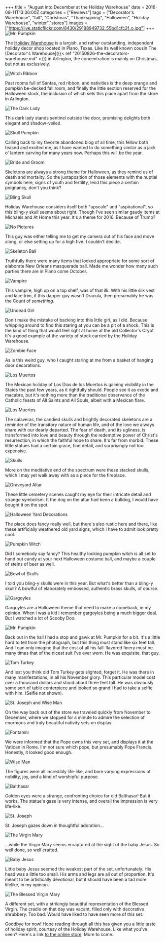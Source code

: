 +++
title = "August into December at the Holiday Warehouse"
date = 2016-09-11T13:36:00Z
categories = ["Reviews"]
tags = ["Decorator's Warehouse", "fall", "Christmas", "Thanksgiving", "Halloween", "Holiday Warehouse", "winter","stores"]
images = ["https://live.staticflickr.com/8430/29188949732_55bd1cfc2f_o.jpg"]
+++
![Mr. Pumpkin](https://live.staticflickr.com/8430/29188949732_55bd1cfc2f_o.jpg)

The [Holiday Warehouse](http://www.holidaywarehouse.com/) is a largish, and rather outstanding, independent holiday decor shop located in Plano, Texas. Like its well known cousin The [Decorator's Warehouse]({{< ref "20150826-the-decorators-warehouse.md" >}}) in Arlington, the concentration is mainly on Christmas, but not as exclusively.

<!--more-->

![Witch Ribbon](https://live.staticflickr.com/8553/28676038423_9afcc4b808_o.jpg)

Past rooms full of Santas, red ribbon, and nativities is the deep orange and pumpkin be-decked fall room, and finally the little section reserved for the Halloween stock, the inclusion of which sets this place apart from the store in Arlington.

![The Dark Lady](https://live.staticflickr.com/8119/29188948242_801acf1860_o.jpg)

This dark lady stands sentinel outside the door, promising delights both elegant and shadow-veiled.

![Skull Pumpkin](https://live.staticflickr.com/8546/28676041883_9a1feb66d2_o.jpg)

Calling back to my favorite abandoned blog of all time, this fellow both teased and excited me, as I have wanted to do something similar as a jack o' lantern carving for many years now. Perhaps this will be the year.

![Bride and Groom](https://live.staticflickr.com/7773/28676046163_f8153860fb_o.jpg)

Skeletons are always a strong theme for Halloween, as they remind us of death and mortality. So the juxtaposition of those elements with the nuptial symbols here, signs of youth and fertility, lend this piece a certain poignancy, don't you think?

![Bling Skull](https://live.staticflickr.com/8532/28676045173_697b33c1d2_o.jpg)

Holiday Warehouse considers itself both "upscale" and "aspirational", so this bling-y skull seems about right. Though I've seen similar gaudy items at Michaels and At Home this year. It's a theme for 2016. Because of Trump?

![No Pictures](https://live.staticflickr.com/8212/28674408514_44871f29a6_o.jpg)

This guy was either telling me to get my camera out of his face and move along, or else setting up for a high five. I couldn't decide.

![Skeleton Ball](https://live.staticflickr.com/8371/29188946362_0869436bc8_o.jpg)

Truthfully there were many items that looked appropriate for some sort of elaborate New Orleans masquerade ball. Made me wonder how many such parties there are in Plano come October.

![Vampire](https://live.staticflickr.com/8388/28676047713_4135ef7a97_o.jpg)

This vampire, high up on a top shelf, was of that ilk. With his little silk vest and lace trim, if this dapper guy wasn't Dracula, then presumably he was the Count of _something_.

![Undead Girl](https://live.staticflickr.com/7502/29296838735_01bb9ec85a_o.jpg)

Don't make the mistake of backing into this little girl, as I did. Because whipping around to find this staring at you can be a pit of a shock. This is the kind of thing that would feel right at home at the old Collector's Crypt. It's a good  example of the variety of stock carried by the Holiday Warehouse.

![Zombie Face](https://live.staticflickr.com/8808/29263058606_0326242d49_o.jpg)

As is this weird guy, who I caught staring at me from a basket of hanging door decorations.

![Los Muertos](https://live.staticflickr.com/8403/28676048583_0803ba1994_o.jpg)

The Mexican holiday of Los Dias de los Muertos is gaining visibility in the States the past few years, as it rightfully should. People see it as exotic and macabre, but it's nothing more than the traditional observance of the Catholic feasts of All Saints and All Souls, albeit with a Mexican flare.

![Los Muertos](https://live.staticflickr.com/7736/28676049393_b146d07567_o.jpg)

The calaveras, the candied skulls and brightly decorated skeletons are a reminder of the transitory nature of human life, and of the love we always share with our dearly departed. The fear of death, and its ugliness, is transformed into love and beauty through the redemptive power of Christ's resurrection, in which the faithful hope to share. It's far from morbid. These little statues had a certain grace, fine detail, and surprisingly not too expensive.

![Skulls](https://live.staticflickr.com/7645/29218355901_3630df2f52_o.jpg)

More on the meditative end of the spectrum were these stacked skulls, which I may yet walk away with as a piece for the fireplace.

![Graveyard Altar](https://live.staticflickr.com/8096/29218359741_57c35cfb9f_o.jpg)

These little cemetery scenes caught my eye for their intricate detail and strange symbolism. It the dog on the altar had been a bulldog, I would have bought it on the spot.

![Halloween Yard Decorations](https://live.staticflickr.com/8316/29218361531_e1c16ec3d0_o.jpg)

The place does fancy really well, but there's also rustic here and there, like these artificially weathered old yard signs, which I have to admit look pretty cool.

![Pumpkin Witch](https://live.staticflickr.com/8273/29218367461_57a1961196_o.jpg)

Did I somebody say fancy? This healthy looking pumpkin witch is all set to hand out candy at your next Halloween costume ball, and maybe a couple of steins of beer as well.

![Bowl of Skulls](https://live.staticflickr.com/8471/29218372251_c2aa1ef486_o.jpg)

I told you bling-y skulls were in this year. But what's better than a bling-y skull? A bowlful of elaborately embossed, authentic brass skulls, of course.

![Gargoyles](https://live.staticflickr.com/8230/29263060166_906048875f_o.jpg)

Gargoyles are a Halloween theme that need to make a comeback, in my opinion. When I was a kid I remember gargoyles being a much bigger deal. But I watched a lot of Scooby Doo.

![Mr. Pumpkin](https://live.staticflickr.com/8043/28674405584_18d4ac028d_o.jpg)

Back out in the hall I had a stop and gawk at Mr. Pumpkin for a bit. It's a little hard to tell from the photograph, but this thing must stand like six feet tall. And I can only imagine that the cost of all his fall-flavored finery must be many times that of the nicest suit I've ever worn. He was exquisite, that guy.

![Tom Turkey](https://live.staticflickr.com/8200/28676039923_9d519b2b3b_o.jpg)

And lest you think old Tom Turkey gets slighted, forget it. He was there in many manifestations, in all his November glory. This particular model cost over a thousand dollars and stood about three feet tall. He was obviously some sort of table centerpiece and looked so grand I had to take a selfie with him. (Selfie not shown).

![St. Joseph and Wise Man](https://live.staticflickr.com/8200/29218417611_05fe93eb16_o.jpg)

On the way back out of the store we traveled quickly from November to December, where we stopped for a minute to admire the selection of enormous and truly beautiful nativity sets on display.

![Fontanini](https://live.staticflickr.com/8156/29218425201_48bb612493_o.jpg)

We were informed that the Pope owns this very set, and displays it at the Vatican in Rome. I'm not sure which pope, but presumably Pope Francis. Honestly, it looked good enough.

![Wise Man](https://live.staticflickr.com/8874/29218418251_69921c5476_o.jpg)

The figures were all incredibly life-like, and bore varying expressions of nobility, joy, and a kind of worshipful purpose.

![Balthasar](https://live.staticflickr.com/8087/29218418941_9c22590385_o.jpg)

Golden eyes were a strange, confronting choice for old Balthasar! But it works. The statue's gaze is very intense, and overall the impression is very life-like.

![St. Joseph](https://live.staticflickr.com/8192/29218421581_35a0e34587_o.jpg)

St. Joseph gazes down in thoughtful adoration…

![The Virgin Mary](https://live.staticflickr.com/8321/29218420951_82489c53b6_o.jpg)

…while the Virgin Mary seems enraptured at the sight of the baby Jesus. So well done, so well crafted.

![Baby Jesus](https://live.staticflickr.com/8587/29218419901_b4740f296d_o.jpg)

Little baby Jesus seemed the weakest part of the set, unfortunately. His head was a little too small. His arms and legs are all out of proportion. It's meant to be artistically devotional, but it should have been a tad more lifelike, in my opinion.

![The Blessed Virgin Mary](https://live.staticflickr.com/8175/29218422781_f582ded617_o.jpg)

A different set, with a strikingly beautiful representation of the Blessed Virgin. The cradle on that day was vacant, filled only with decorative shrubbery. Too bad. Would have liked to have seen more of this set.


Goodbye for now! Hope reading through all this has given you a little taste of holiday spirit, courtesy of the Holiday Warehouse. Like what you've seen? Here's a link [to the online store](http://www.holidaywarehouse.com/halloween/). More to come.

<!--
![Me and Tom Turkey](https://live.staticflickr.com/8373/28676040143_4386b025ac_o.jpg)
![Tom Turkey](https://live.staticflickr.com/8006/29188954802_750b7d5151_o.jpg)
![Tom Turkey](https://live.staticflickr.com/8492/29188951282_894cf9cbc0_o.jpg)
![Mr. Pumpkin](https://live.staticflickr.com/8449/28674407714_7f7d53a860_o.jpg)
![Bowl of Skulls](https://live.staticflickr.com/8270/29263056496_8ca6304cce_o.jpg)
![Stuffed Animals](https://live.staticflickr.com/8692/28676037643_96eb88659c_o.jpg)
![Halloween Yard Decorations](https://live.staticflickr.com/8446/29218370941_d6e293a1e7_o.jpg)
![Halloween Yard Decorations](https://live.staticflickr.com/8004/29218362871_ea790d8bf3_o.jpg)
![Graveyard Altar](https://live.staticflickr.com/8286/29218358491_8fa62dc31e_o.jpg)
![Los Muertos](https://live.staticflickr.com/8568/29218353831_8b77dd724e_o.jpg)
![Skeleton Señora](https://live.staticflickr.com/8633/28676047953_a117b6369e_o.jpg)
![Goth Mannequin](https://live.staticflickr.com/8294/29296839525_aa2d534cfd_o.jpg)
![Winged Skull](https://live.staticflickr.com/8010/29218354721_5779e6402a_o.jpg)
![The Living Tree](https://live.staticflickr.com/8517/29218426471_d83c5d03d5_o.jpg)
![Vampire](https://live.staticflickr.com/8859/28676047493_b1a01af06b_o.jpg)
![Graveyard](https://live.staticflickr.com/8440/29218357161_e473b60532_o.jpg)
![Scorpio](https://live.staticflickr.com/8459/28674410444_0a1b80e685_o.jpg)
![Scorpio](https://live.staticflickr.com/8005/28674412104_85691a953a_o.jpg)
![Jack Witch Face](https://live.staticflickr.com/8450/29218365371_9dfc5c41a5_o.jpg)
![Veiled Doll](https://live.staticflickr.com/8327/29296840235_3f6e8e3637_o.jpg)
![Black Cat Harlequin](https://live.staticflickr.com/8533/29263065046_c90a44f290_o.jpg)
![Jack O' Lantern Tins](https://live.staticflickr.com/8212/29263061436_0b8c075610_o.jpg)
![Graveyard Saint](https://live.staticflickr.com/8342/29218357601_5419d177dd_o.jpg)
![Black Cat Harlequin](https://live.staticflickr.com/8186/29263064056_5d58ef179b_o.jpg)
![Skeleton Party Dress](https://live.staticflickr.com/8084/28674413064_5b5f829b11_o.jpg)
![Weird Crow](https://live.staticflickr.com/8041/29263066936_e252a6f970_o.jpg)
![Pumpkin Lighted Decoration](https://live.staticflickr.com/8559/28676041033_e62842c2fd_o.jpg)
![Pumpkin People](https://live.staticflickr.com/8515/28676046983_f8153860fb_o.jpg)
![Wooden Skeleton](https://live.staticflickr.com/7645/29218368941_e670b34568_o.jpg)
![Black Cat Harlequin](https://live.staticflickr.com/8197/29263066136_c2d618047c_o.jpg)
![Skull Pumpkin](https://live.staticflickr.com/8797/28676042363_be86b78d68_o.jpg)
![Giant Fall Leaves](https://live.staticflickr.com/8861/28676039153_ee51e263ac_o.jpg)
![Black Cat Harlequin](https://live.staticflickr.com/8166/29263062446_f26f5b7780_o.jpg)
![October 31](https://live.staticflickr.com/8080/28676043963_44a01677c3_o.jpg)
![October 31](https://live.staticflickr.com/8007/28676044283_7ab9740906_o.jpg)

![St. Peter](https://live.staticflickr.com/8715/29188957582_0c01d8cfed_o.jpg)
![Me and St. Peter](https://live.staticflickr.com/8506/29218416911_a50fd672ef_o.jpg)
-->